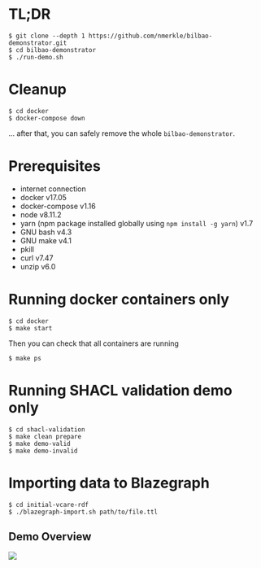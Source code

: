 # TL;DR

```console
$ git clone --depth 1 https://github.com/nmerkle/bilbao-demonstrator.git
$ cd bilbao-demonstrator
$ ./run-demo.sh
```

# Cleanup
```console
$ cd docker
$ docker-compose down
```
... after that, you can safely remove the whole `bilbao-demonstrator`.

# Prerequisites
- internet connection
- docker v17.05
- docker-compose v1.16
- node v8.11.2
- yarn (npm package installed globally using `npm install -g yarn`) v1.7
- GNU bash v4.3
- GNU make v4.1
- pkill
- curl v7.47
- unzip v6.0

# Running docker containers only

```console
$ cd docker
$ make start
```
Then you can check that all containers are running
```console
$ make ps
```

# Running SHACL validation demo only

```console
$ cd shacl-validation
$ make clean prepare
$ make demo-valid
$ make demo-invalid
```

# Importing data to Blazegraph
```console
$ cd initial-vcare-rdf
$ ./blazegraph-import.sh path/to/file.ttl
```

## Demo Overview
![](https://docs.google.com/drawings/d/e/2PACX-1vQYE20zYvSbpYUsRmlE70WIobPoB072BQyqtr_wXwppngGyG7UlzlIWGAHPVG0IXZdpVF8m35eYsZCQ/pub?w=907&h=899)
